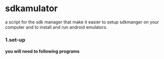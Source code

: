 # sdkamulator
a script for the sdk manager that make it easier to setup sdkmanger on 
your computer and to install and run android emulators.


 
### 1.set-up
#### you will need to following programs
